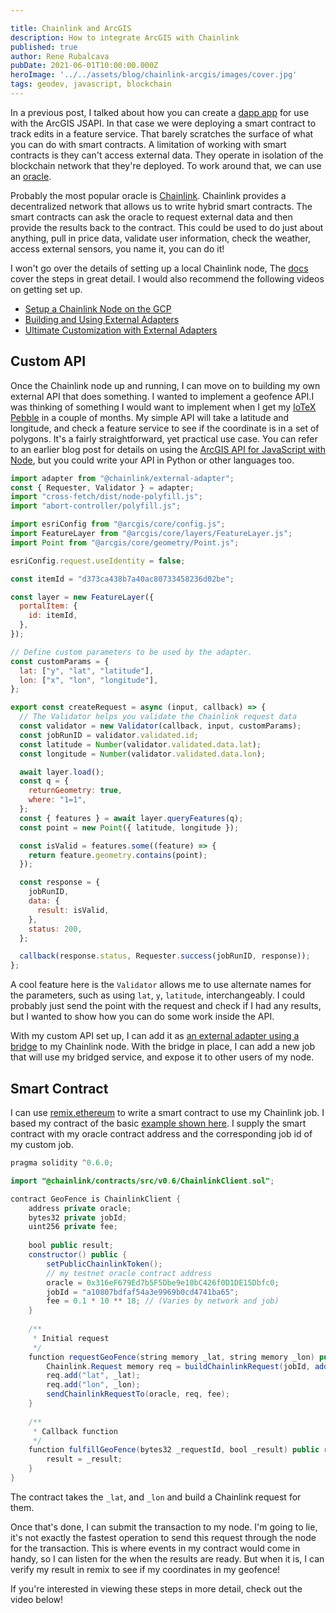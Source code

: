 ```yaml
---

title: Chainlink and ArcGIS
description: How to integrate ArcGIS with Chainlink
published: true
author: Rene Rubalcava
pubDate: 2021-06-01T10:00:00.000Z
heroImage: '../../assets/blog/chainlink-arcgis/images/cover.jpg'
tags: geodev, javascript, blockchain
---
```


In a previous post, I talked about how you can create a
[dapp app](https://odoe.net/blog/intro-blockchain) for use with the ArcGIS
JSAPI. In that case we were deploying a smart contract to track edits in a
feature service. That barely scratches the surface of what you can do with smart
contracts. A limitation of working with smart contracts is they can't access
external data. They operate in isolation of the blockchain network that they're
deployed. To work around that, we can use an
[oracle](https://en.wikipedia.org/wiki/Blockchain_oracle).

Probably the most popular oracle is [Chainlink](https://chain.link/). Chainlink
provides a decentralized network that allows us to write hybrid smart contracts.
The smart contracts can ask the oracle to request external data and then provide
the results back to the contract. This could be used to do just about anything,
pull in price data, validate user information, check the weather, access
external sensors, you name it, you can do it!

I won't go over the details of setting up a local Chainlink node, The
[docs](https://docs.chain.link/docs/running-a-chainlink-node/) cover the steps
in great detail. I would also recommend the following videos on getting set up.

- [Setup a Chainlink Node on the GCP](https://youtu.be/t9Uknfw27IU)
- [Building and Using External Adapters](https://youtu.be/65NhO5xxSZc)
- [Ultimate Customization with External Adapters](https://youtu.be/4i75Dqbhjvw)

## Custom API

Once the Chainlink node up and running, I can move on to building my own
external API that does something. I wanted to implement a geofence API.I was
thinking of something I would want to implement when I get my
[IoTeX Pebble](https://iotex.io/pebble) in a couple of months. My simple API
will take a latitude and longitude, and check a feature service to see if the
coordinate is in a set of polygons. It's a fairly straightforward, yet practical
use case. You can refer to an earlier blog post for details on using the
[ArcGIS API for JavaScript with Node](https://odoe.net/blog/jsapi-node), but you
could write your API in Python or other languages too.

```js
import adapter from "@chainlink/external-adapter";
const { Requester, Validator } = adapter;
import "cross-fetch/dist/node-polyfill.js";
import "abort-controller/polyfill.js";

import esriConfig from "@arcgis/core/config.js";
import FeatureLayer from "@arcgis/core/layers/FeatureLayer.js";
import Point from "@arcgis/core/geometry/Point.js";

esriConfig.request.useIdentity = false;

const itemId = "d373ca438b7a40ac80733458236d02be";

const layer = new FeatureLayer({
  portalItem: {
    id: itemId,
  },
});

// Define custom parameters to be used by the adapter.
const customParams = {
  lat: ["y", "lat", "latitude"],
  lon: ["x", "lon", "longitude"],
};

export const createRequest = async (input, callback) => {
  // The Validator helps you validate the Chainlink request data
  const validator = new Validator(callback, input, customParams);
  const jobRunID = validator.validated.id;
  const latitude = Number(validator.validated.data.lat);
  const longitude = Number(validator.validated.data.lon);

  await layer.load();
  const q = {
    returnGeometry: true,
    where: "1=1",
  };
  const { features } = await layer.queryFeatures(q);
  const point = new Point({ latitude, longitude });

  const isValid = features.some((feature) => {
    return feature.geometry.contains(point);
  });

  const response = {
    jobRunID,
    data: {
      result: isValid,
    },
    status: 200,
  };

  callback(response.status, Requester.success(jobRunID, response));
};
```

A cool feature here is the `Validator` allows me to use alternate names for the
parameters, such as using `lat`, `y`, `latitude`, interchangeably. I could
probably just send the point with the request and check if I had any results,
but I wanted to show how you can do some work inside the API.

With my custom API set up, I can add it as
[an external adapter using a bridge](https://docs.chain.link/docs/node-operators/)
to my Chainlink node. With the bridge in place, I can add a new job that will
use my bridged service, and expose it to other users of my node.

## Smart Contract

I can use [remix.ethereum](https://remix.ethereum.org/) to write a smart
contract to use my Chainlink job. I based my contract of the basic
[example shown here](https://docs.chain.link/docs/make-a-http-get-request/). I
supply the smart contract with my oracle contract address and the corresponding
job id of my custom job.

```java
pragma solidity ^0.6.0;

import "@chainlink/contracts/src/v0.6/ChainlinkClient.sol";

contract GeoFence is ChainlinkClient {
    address private oracle;
    bytes32 private jobId;
    uint256 private fee;
    
    bool public result;
    constructor() public {
        setPublicChainlinkToken();
        // my testnet oracle contract address
        oracle = 0x316eF679Ed7b5F5Dbe9e10bC426f0D1DE15Dbfc0;
        jobId = "a10807bdfaf54a3e9969b0cd4741ba65";
        fee = 0.1 * 10 ** 18; // (Varies by network and job)
    }
    
    /**
     * Initial request
     */
    function requestGeoFence(string memory _lat, string memory _lon) public {
        Chainlink.Request memory req = buildChainlinkRequest(jobId, address(this), this.fulfillGeoFence.selector);
        req.add("lat", _lat);
        req.add("lon", _lon);
        sendChainlinkRequestTo(oracle, req, fee);
    }
    
    /**
     * Callback function
     */
    function fulfillGeoFence(bytes32 _requestId, bool _result) public recordChainlinkFulfillment(_requestId) {
        result = _result;
    }
}
```

The contract takes the `_lat`, and `_lon` and build a Chainlink request for
them.

Once that's done, I can submit the transaction to my node. I'm going to lie,
it's not exactly the fastest operation to send this request through the node for
the transaction. This is where events in my contract would come in handy, so I
can listen for the when the results are ready. But when it is, I can verify my
result in remix to see if my coordinates in my geofence!

If you're interested in viewing these steps in more detail, check out the video
below!

<lite-youtube videoid="ZDSvQLoABTo"></lite-youtube>
